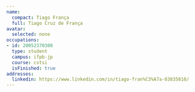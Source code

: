 ```yaml
---
name:
  compact: Tiago França
  full: Tiago Cruz de França
avatar:
  selected: none
occupations:
- id: 20052370300
  type: student
  campus: ifpb-jp
  course: cstsi
  isFinished: true
addresses:
  linkedin: https://www.linkedin.com/in/tiago-fran%C3%A7a-03835810/
---
```

